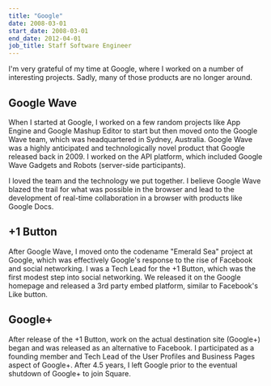 ```yaml
---
title: "Google"
date: 2008-03-01
start_date: 2008-03-01
end_date: 2012-04-01
job_title: Staff Software Engineer
---
```


I'm very grateful of my time at Google, where I worked on a number of interesting projects. Sadly, many of those products are no longer around.

## Google Wave

When I started at Google, I worked on a few random projects like App Engine and Google Mashup Editor to start but then moved onto the Google Wave team, which was headquartered in Sydney, Australia. Google Wave was a highly anticipated and technologically novel product that Google released back in 2009. I worked on the API platform, which included Google Wave Gadgets and Robots (server-side participants).

I loved the team and the technology we put together. I believe Google Wave blazed the trail for what was possible in the browser and lead to the development of real-time collaboration in a browser with products like Google Docs.

## +1 Button

After Google Wave, I moved onto the codename "Emerald Sea" project at Google, which was effectively Google's response to the rise of Facebook and social networking. I was a Tech Lead for the +1 Button, which was the first modest step into social networking. We released it on the Google homepage and released a 3rd party embed platform, similar to Facebook's Like button.

## Google+

After release of the +1 Button, work on the actual destination site (Google+) began and was released as an alternative to Facebook. I participated as a founding member and Tech Lead of the User Profiles and Business Pages aspect of Google+. After 4.5 years, I left Google prior to the eventual shutdown of Google+ to join Square.
